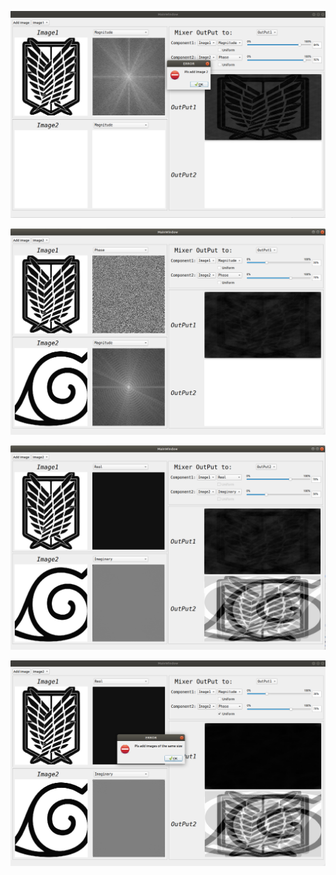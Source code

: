 ![](screenshoots/screen1.png)

![](screenshoots/screen2.png)

![](screenshoots/screen3.png)

![](screenshoots/screen4.png)
